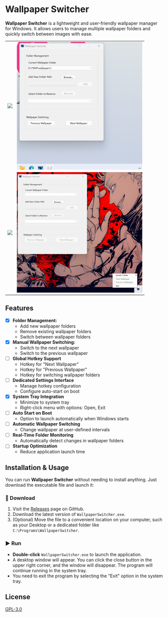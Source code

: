 # Wallpaper Switcher

**Wallpaper Switcher** is a lightweight and user-friendly wallpaper manager for Windows. It allows users to manage multiple wallpaper folders and quickly switch between images with ease.

<table>
  <tr>
    <td align="center"><img src="./assets/gifs/GUI_Demo.gif" width="400"/></td>
    <td align="center"><img src="./assets/gifs/SystemTray_Demo.gif" width="400"/></td>
  </tr>
  <tr>
    <td align="center"><img src="./assets/imgs/GUI.png" width="400"/></td>
    <td align="center"><img src="./assets/imgs/SystemTray.png" width="400"/></td>
  </tr>
</table>

## Features 

- [x] **Folder Management:** 
  - Add new wallpaper folders
  - Remove existing wallpaper folders
  - Switch between wallpaper folders
- [x] **Manual Wallpaper Switching:** 
  - Switch to the next wallpaper
  - Switch to the previous wallpaper
- [ ] **Global Hotkey Support**
  - Hotkey for "Next Wallpaper"
  - Hotkey for "Previous Wallpaper"
  - Hotkey for switching wallpaper folders
- [ ] **Dedicated Settings Interface**
  - Manage hotkey configuration
  - Configure auto-start on boot
- [x] **System Tray Integration**
  - Minimize to system tray
  - Right-click menu with options: Open, Exit
- [ ] **Auto Start on Boot**
  - Option to launch automatically when Windows starts
- [ ] **Automatic Wallpaper Switching**
  - Change wallpaper at user-defined intervals
- [ ] **Real-Time Folder Monitoring**
  - Automatically detect changes in wallpaper folders
- [ ] **Startup Optimization**
  - Reduce application launch time

## Installation & Usage

You can run **Wallpaper Switcher** without needing to install anything. Just download the executable file and launch it:

### 🔽 Download

1. Visit the [Releases](https://github.com/lorenzoyang/WallpaperSwitcher/releases) page on GitHub.
2. Download the latest version of `WallpaperSwitcher.exe`.
3. (Optional) Move the file to a convenient location on your computer, such as your Desktop or a dedicated folder like `C:\Programs\WallpaperSwitcher`.

### ▶️ Run

- **Double-click** `WallpaperSwitcher.exe` to launch the application.
- A desktop window will appear. You can click the close button in the upper right corner, and the window will disappear. The program will continue running in the system tray.
- You need to exit the program by selecting the "Exit" option in the system tray.

## License

[GPL-3.0](LICENSE)
